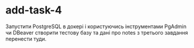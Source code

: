 # add-task-4
Запустити PostgreSQL в докері і користуючись інструментами PgAdmin чи DBeaver створити тестову базу та дані про notes з третього завдання перенести туди.

